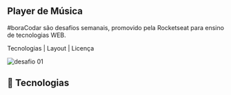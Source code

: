 Player de Música
----------------------------------------------------------------------------------------------------------------------------------------------------------------
#boraCodar são desafios semanais, promovido pela Rocketseat para ensino de tecnologias WEB.

Tecnologias   |    Layout   |    Licença

![desafio 01](https://user-images.githubusercontent.com/124744877/231291921-6ea5e2b6-9f1d-4c22-88ac-d486c54de10a.jpg)

🚀 Tecnologias
----------------------------------------------------------------------------------------------------------------------------------------------------------------




